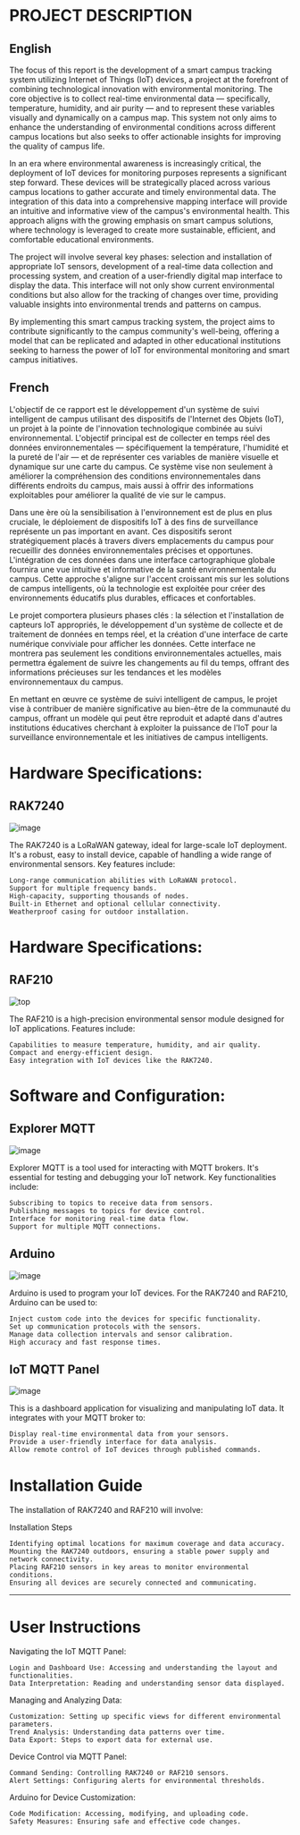 # PROJECT DESCRIPTION
## English
The focus of this report is the development of a smart campus tracking system utilizing Internet of Things (IoT) devices, a project at the forefront of combining technological innovation with environmental monitoring. The core objective is to collect real-time environmental data — specifically, temperature, humidity, and air purity — and to represent these variables visually and dynamically on a campus map. This system not only aims to enhance the understanding of environmental conditions across different campus locations but also seeks to offer actionable insights for improving the quality of campus life.

In an era where environmental awareness is increasingly critical, the deployment of IoT devices for monitoring purposes represents a significant step forward. These devices will be strategically placed across various campus locations to gather accurate and timely environmental data. The integration of this data into a comprehensive mapping interface will provide an intuitive and informative view of the campus's environmental health. This approach aligns with the growing emphasis on smart campus solutions, where technology is leveraged to create more sustainable, efficient, and comfortable educational environments.

The project will involve several key phases: selection and installation of appropriate IoT sensors, development of a real-time data collection and processing system, and creation of a user-friendly digital map interface to display the data. This interface will not only show current environmental conditions but also allow for the tracking of changes over time, providing valuable insights into environmental trends and patterns on campus.

By implementing this smart campus tracking system, the project aims to contribute significantly to the campus community's well-being, offering a model that can be replicated and adapted in other educational institutions seeking to harness the power of IoT for environmental monitoring and smart campus initiatives.

## French

L'objectif de ce rapport est le développement d'un système de suivi intelligent de campus utilisant des dispositifs de l'Internet des Objets (IoT), un projet à la pointe de l'innovation technologique combinée au suivi environnemental. L'objectif principal est de collecter en temps réel des données environnementales — spécifiquement la température, l'humidité et la pureté de l'air — et de représenter ces variables de manière visuelle et dynamique sur une carte du campus. Ce système vise non seulement à améliorer la compréhension des conditions environnementales dans différents endroits du campus, mais aussi à offrir des informations exploitables pour améliorer la qualité de vie sur le campus.

Dans une ère où la sensibilisation à l'environnement est de plus en plus cruciale, le déploiement de dispositifs IoT à des fins de surveillance représente un pas important en avant. Ces dispositifs seront stratégiquement placés à travers divers emplacements du campus pour recueillir des données environnementales précises et opportunes. L'intégration de ces données dans une interface cartographique globale fournira une vue intuitive et informative de la santé environnementale du campus. Cette approche s'aligne sur l'accent croissant mis sur les solutions de campus intelligents, où la technologie est exploitée pour créer des environnements éducatifs plus durables, efficaces et confortables.

Le projet comportera plusieurs phases clés : la sélection et l'installation de capteurs IoT appropriés, le développement d'un système de collecte et de traitement de données en temps réel, et la création d'une interface de carte numérique conviviale pour afficher les données. Cette interface ne montrera pas seulement les conditions environnementales actuelles, mais permettra également de suivre les changements au fil du temps, offrant des informations précieuses sur les tendances et les modèles environnementaux du campus.

En mettant en œuvre ce système de suivi intelligent de campus, le projet vise à contribuer de manière significative au bien-être de la communauté du campus, offrant un modèle qui peut être reproduit et adapté dans d'autres institutions éducatives cherchant à exploiter la puissance de l'IoT pour la surveillance environnementale et les initiatives de campus intelligents.

# Hardware Specifications: 
  ## RAK7240 
  ![image](https://github.com/vendkura/RAK7420_RF210-Project/assets/51537350/1c37815c-2adf-4bd7-8187-b8d47baa2f07)

  

The RAK7240 is a LoRaWAN gateway, ideal for large-scale IoT deployment. It's a robust, easy to install device, capable of handling a wide range of environmental sensors. Key features include:

    Long-range communication abilities with LoRaWAN protocol.
    Support for multiple frequency bands.
    High-capacity, supporting thousands of nodes.
    Built-in Ethernet and optional cellular connectivity.
    Weatherproof casing for outdoor installation.

# Hardware Specifications: 
  ## RAF210
![top](https://github.com/vendkura/RAK7420_RF210-Project/assets/51537350/5a1726a6-5a07-43d4-9939-83c45a2f9727)

The RAF210 is a high-precision environmental sensor module designed for IoT applications. Features include:

    Capabilities to measure temperature, humidity, and air quality.
    Compact and energy-efficient design.
    Easy integration with IoT devices like the RAK7240.
    
# Software and Configuration: 
  ## Explorer MQTT
  ![image](https://github.com/vendkura/RAK7420_RF210-Project/assets/51537350/3cec8ae6-07bf-4c62-b81d-9ddc0f24a172)

Explorer MQTT is a tool used for interacting with MQTT brokers. It's essential for testing and debugging your IoT network. Key functionalities include:

    Subscribing to topics to receive data from sensors.
    Publishing messages to topics for device control.
    Interface for monitoring real-time data flow.
    Support for multiple MQTT connections.

  ## Arduino
  ![image](https://github.com/vendkura/RAK7420_RF210-Project/assets/51537350/e02e9966-0f7e-45fc-bb61-21d90e9768f6)

Arduino is used to program your IoT devices. For the RAK7240 and RAF210, Arduino can be used to:

    Inject custom code into the devices for specific functionality.
    Set up communication protocols with the sensors.
    Manage data collection intervals and sensor calibration.
    High accuracy and fast response times.

  ## IoT MQTT Panel
![image](https://github.com/vendkura/RAK7420_RF210-Project/assets/51537350/7ed85319-ec05-45e1-9e1f-e472c951b8ab)

This is a dashboard application for visualizing and manipulating IoT data. It integrates with your MQTT broker to:

    Display real-time environmental data from your sensors.
    Provide a user-friendly interface for data analysis.
    Allow remote control of IoT devices through published commands.
    
# Installation Guide

The installation of RAK7240 and RAF210 will involve:

Installation Steps

    Identifying optimal locations for maximum coverage and data accuracy.
    Mounting the RAK7240 outdoors, ensuring a stable power supply and network connectivity.
    Placing RAF210 sensors in key areas to monitor environmental conditions.
    Ensuring all devices are securely connected and communicating.


--------------------------------
# User Instructions

Navigating the IoT MQTT Panel:

    Login and Dashboard Use: Accessing and understanding the layout and functionalities.
    Data Interpretation: Reading and understanding sensor data displayed.

Managing and Analyzing Data:

    Customization: Setting up specific views for different environmental parameters.
    Trend Analysis: Understanding data patterns over time.
    Data Export: Steps to export data for external use.

Device Control via MQTT Panel:

    Command Sending: Controlling RAK7240 or RAF210 sensors.
    Alert Settings: Configuring alerts for environmental thresholds.

Arduino for Device Customization:

    Code Modification: Accessing, modifying, and uploading code.
    Safety Measures: Ensuring safe and effective code changes.


